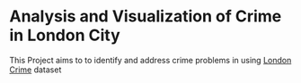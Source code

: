 # Analysis and Visualization of Crime in London City
This Project aims to  to identify and address crime problems in using [London Crime](https://www.kaggle.com/datasets/jboysen/london-crime) dataset

